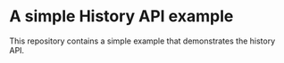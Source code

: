 # A simple History API example

This repository contains a simple example that demonstrates the history API.
